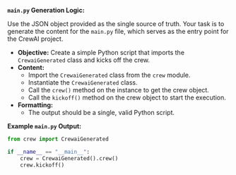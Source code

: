 **`main.py` Generation Logic:**

Use the JSON object provided as the single source of truth. Your task is to generate the content for the `main.py` file, which serves as the entry point for the CrewAI project.

*   **Objective:** Create a simple Python script that imports the `CrewaiGenerated` class and kicks off the crew.
*   **Content:**
    *   Import the `CrewaiGenerated` class from the `crew` module.
    *   Instantiate the `CrewaiGenerated` class.
    *   Call the `crew()` method on the instance to get the crew object.
    *   Call the `kickoff()` method on the crew object to start the execution.
*   **Formatting:**
    *   The output should be a single, valid Python script.

**Example `main.py` Output:**

```python
from crew import CrewaiGenerated

if __name__ == "__main__":
    crew = CrewaiGenerated().crew()
    crew.kickoff()
```